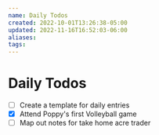 ```yaml
---
name: Daily Todos
created: 2022-10-01T13:26:38-05:00
updated: 2022-11-16T16:52:03-06:00
aliases: 
tags: 
---
```

# Daily Todos
- [ ] Create a template for daily entries
- [x] Attend Poppy's first Volleyball game
- [ ] Map out notes for take home acre trader
